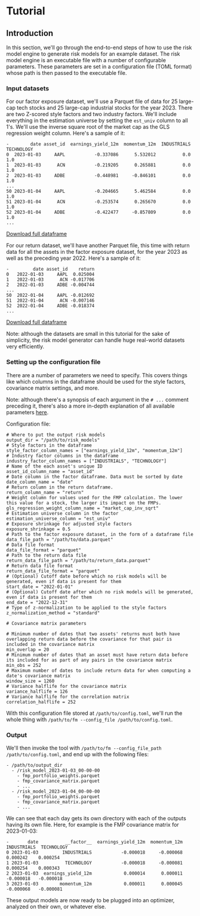 # Tutorial

## Introduction

In this section, we'll go through the end-to-end steps of how to use the risk model engine to generate risk
models for an example dataset.
The risk model engine is an executable file with a number of configurable parameters. These parameters are
set in a configuration file (TOML format) whose path is then passed to the executable file.

### Input datasets

For our factor exposure dataset, we'll use a Parquet file 
of data for 25 large-cap tech stocks and 25 large-cap industrial stocks for the year 2023. There are two
Z-scored style factors and two industry factors. We'll include everything in the
estimation universe by setting the `est_univ` column to all 1's. We'll use the inverse square root of the market cap
as the GLS regression weight column. Here's a sample of it:

```Generic
-        date asset_id  earnings_yield_12m  momentum_12m  INDUSTRIALS  TECHNOLOGY
0  2023-01-03     AAPL           -0.337086      5.532012          0.0         1.0
1  2023-01-03      ACN           -0.219205      0.265881          0.0         1.0
2  2023-01-03     ADBE           -0.448981     -0.846101          0.0         1.0
...
50 2023-01-04     AAPL           -0.204665      5.462584          0.0         1.0
51 2023-01-04      ACN           -0.253574      0.265670          0.0         1.0
52 2023-01-04     ADBE           -0.422477     -0.857809          0.0         1.0
...
```
[Download full dataframe](https://fm-public-files.s3.amazonaws.com/data.parquet)

For our return dataset, we'll have another Parquet file, this time with return data for all the assets in the factor exposure dataset, for the year 2023 as well as the preceding year 2022. Here's a sample of it:

```Generic
-         date asset_id    return
0   2022-01-03     AAPL  0.025004
1   2022-01-03      ACN -0.017706
2   2022-01-03     ADBE -0.004744
...
50  2022-01-04     AAPL -0.012692
51  2022-01-04      ACN -0.007146
52  2022-01-04     ADBE -0.018374
...
```

[Download full dataframe](https://fm-public-files.s3.amazonaws.com/return_data.parquet)

Note: although the datasets are small in this tutorial for the sake of simplicity, the risk model generator can handle
huge real-world datasets very efficiently.

### Setting up the configuration file

There are a number of parameters we need to specify. This covers things like which columns in the dataframe should
be used for the style factors, covariance matrix settings, and more.

Note: although there's a synopsis of each argument in the `# ...` comment preceding it, there's also a more in-depth explanation of all available
parameters [here](Api-documentation.md).

Configuration file:
```Generic
# Where to put the output risk models
output_dir = "/path/to/risk_models"
# Style factors in the dataframe
style_factor_column_names = ["earnings_yield_12m", "momentum_12m"]
# Industry factor columns in the dataframe
industry_factor_column_names = ["INDUSTRIALS", "TECHNOLOGY"]
# Name of the each asset's unique ID
asset_id_column_name = "asset_id"
# Date column in the factor dataframe. Data must be sorted by date
date_column_name = "date"
# Return column in the return dataframe.
return_column_name = "return"
# Weight column for values used for the FMP calculation. The lower this value for a stock, the larger its impact on the FMPs.
gls_regression_weight_column_name = "market_cap_inv_sqrt" 
# Estimation universe column in the factor
estimation_universe_column = "est_univ"
# Exposure shrinkage for adjusted style factors
exposure_shrinkage = 0.5
# Path to the factor exposure dataset, in the form of a dataframe file
data_file_path = "/path/to/data.parquet"
# Data file format
data_file_format = "parquet"
# Path to the return data file
return_data_file_path = "/path/to/return_data.parquet"
# Return data file format
return_data_file_format = "parquet" 
# (Optional) Cutoff date before which no risk models will be generated, even if data is present for them
start_date = "2022-01-01"
# (Optional) Cutoff date after which no risk models will be generated, even if data is present for them
end_date = "2022-12-31"
# Type of z-normalization to be applied to the style factors
z_normalization_method = "standard"

# Covariance matrix parameters

# Minimum number of dates that two assets' returns must both have overlapping return data before the covariance for that pair is included in the covariance matrix
min_overlap = 20
# Minimum number of dates that an asset must have return data before its included for as part of any pairs in the covariance matrix
min_obs = 252
# Maximum number of dates to include return data for when computing a date's covariance matrix
window_size = 1260
# Variance halflife for the covariance matrix
variance_halflife = 126
# Variance halflife for the correlation matrix
correlation_halflife = 252
```

With this configuration file stored at `/path/to/config.toml`, we'll run the whole thing with `/path/to/fm --config_file /path/to/config.toml`.

### Output

We'll then invoke the tool with `/path/to/fm --config_file_path /path/to/config.toml`, and end up with the following files:
```Generic
- /path/to/output_dir
  - /risk_model_2023-01-03_00-00-00
    - fmp_portfolio_weights.parquet
    - fmp_covariance_matrix.parquet
    - ...
  - /risk_model_2023-01-04_00-00-00
    - fmp_portfolio_weights.parquet
    - fmp_covariance_matrix.parquet
    - ...
```



We can see that each day gets its own directory with each of the outputs having its own file. Here, for example is the FMP covariance matrix
for 2023-01-03:

```Generic
-       date          __factor__  earnings_yield_12m  momentum_12m  INDUSTRIALS  TECHNOLOGY
0 2023-01-03         INDUSTRIALS           -0.000018     -0.000068     0.000242    0.000254
1 2023-01-03          TECHNOLOGY           -0.000018     -0.000081     0.000254    0.000343
2 2023-01-03  earnings_yield_12m            0.000014      0.000011    -0.000018   -0.000018
3 2023-01-03        momentum_12m            0.000011      0.000045    -0.000068   -0.000081
```

These output models are now ready to be plugged into an optimizer, analyzed on their own, or whatever else.